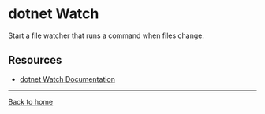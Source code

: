 # dotnet Watch

Start a file watcher that runs a command when files change.

## Resources 

- [dotnet Watch Documentation](https://docs.microsoft.com/en-us/aspnet/core/tutorials/dotnet-watch?view=aspnetcore-6.0)

---

[Back to home](../README.md)